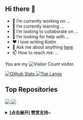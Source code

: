 ## Hi there 👋

- 🔭 I’m currently working on ...
- 🌱 I’m currently learning ...
- 👯 I’m looking to collaborate on ...
- 🤔 I’m looking for help with ...
- ❤️ I love writing Kotlin
- 💬 Ask me about anything [here](https://github.com/acc8226/acc8226/issues)
- 📫 How to reach me: ...

<!-- 统计访问次数 -->
You are my ![Visitor Count](https://profile-counter.glitch.me/acc8226/count.svg) visitor.
<br/>

<!-- 常用语言占比统计（紧凑） -->
<a href="https://github.com/anuraghazra/github-readme-stats">
  <img align="center" src="https://github-readme-stats.vercel.app/api?username=acc8226&hide=prs&count_private=true&show_icons=true&theme=material-palenight" alt="Github Stats" width="480" height="170" />
</a>
<!-- 仓库状态统计 -->
<a href="https://github.com/anuraghazra/github-readme-stats">
  <img align="center" src="https://github-readme-stats.vercel.app/api/top-langs/?username=acc8226&layout=compact&theme=material-palenight" alt="Top Langs" height="168" />
</a>
<br/>

## Top Repositories

<a href="https://github.com/anuraghazra/github-readme-stats">
  <img align="center" src="https://github-readme-stats.vercel.app/api/pin/?username=acc8226&repo=acc8226-tech-blog&theme=material-palenight" />
</a>
<a href="https://github.com/anuraghazra/anuraghazra.github.io">
  <img align="center" src="https://github-readme-stats.vercel.app/api/pin/?username=acc8226&repo=bing-wallpaper-by-kotlin&theme=material-palenight" />
</a>

<br />
<br />

<details>
  <summary><strong>[点击展开] 赞赏支持~</strong></summary>
  ![微信赞赏](./needYou.png)
</details>
